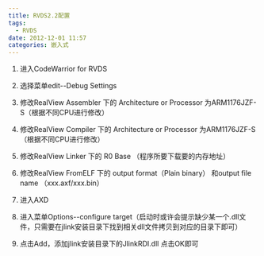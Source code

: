 ```yaml
---
title: RVDS2.2配置
tags:
  - RVDS
date: 2012-12-01 11:57
categories: 嵌入式
---
```


1. 进入CodeWarrior for RVDS

2. 选择菜单edit--Debug Settings

3. 修改RealView Assembler 下的 Architecture or Processor 为ARM1176JZF-S（根据不同CPU进行修改）

4. 修改RealView Compiler 下的 Architecture or Processor 为ARM1176JZF-S（根据不同CPU进行修改）

5. 修改RealView Linker 下的 R0 Base （程序所要下载要的内存地址）

6. 修改RealView FromELF 下的 output format（Plain binary） 和output file name （xxx.axf/xxx.bin）

7. 进入AXD

8. 进入菜单Options--configure target（启动时或许会提示缺少某一个.dll文件，只需要在jlink安装目录下找到相关dll文件拷贝到对应的目录下即可）

9. 点击Add，添加jlink安装目录下的JlinkRDI.dll 点击OK即可
